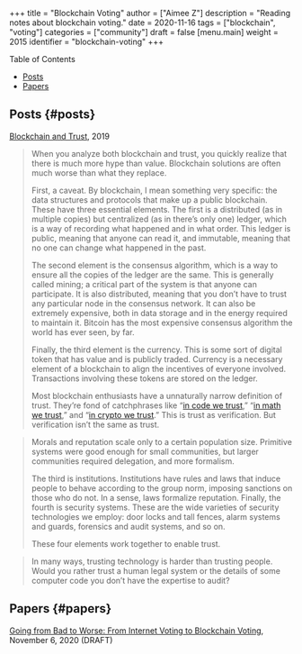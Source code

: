 +++
title = "Blockchain Voting"
author = ["Aimee Z"]
description = "Reading notes about blockchain voting."
date = 2020-11-16
tags = ["blockchain", "voting"]
categories = ["community"]
draft = false
[menu.main]
  weight = 2015
  identifier = "blockchain-voting"
+++

<div class="ox-hugo-toc toc">
<div></div>

<div class="heading">Table of Contents</div>

- [Posts](#posts)
- [Papers](#papers)

</div>
<!--endtoc-->


## Posts {#posts}

[Blockchain and Trust](https://www.schneier.com/blog/archives/2019/02/blockchain%5Fand%5F.html), 2019
> When you analyze both blockchain and trust, you quickly realize that
there is much more hype than value. Blockchain solutions are
often much worse than what they replace.
>
> First, a caveat. By blockchain, I mean something very specific:
the data structures and protocols that make up a public blockchain.
These have three essential elements. The first is a distributed
(as in multiple copies) but centralized (as in there’s only one) ledger,
which is a way of recording what happened and in what order.
This ledger is public, meaning that anyone can read it, and immutable,
meaning that no one can change what happened in the past.
>
> The second element is the consensus algorithm, which is a way
to ensure all the copies of the ledger are the same. This is
generally called mining; a critical part of the system is that
anyone can participate. It is also distributed, meaning that
you don’t have to trust any particular node in the consensus network.
It can also be extremely expensive, both in data storage and
in the energy required to maintain it. Bitcoin has the most expensive
consensus algorithm the world has ever seen, by far.
>
> Finally, the third element is the currency. This is some sort of
digital token that has value and is publicly traded. Currency is
a necessary element of a blockchain to align the incentives of
everyone involved. Transactions involving these tokens are stored on the ledger.
>
> Most blockchain enthusiasts have a unnaturally narrow definition of trust.
They’re fond of catchphrases like “[in code we trust](https://www.nytimes.com/2017/12/18/opinion/bitcoin-boom-technology-trust.html),” “[in math we trust](https://www.amazon.com/Math-We-Trust-Bitcoin-Cryptocurrency-ebook/dp/B07C7TPXMD?tag=w050b-20),”
and “[in crypto we trust](https://cryptoclothing.org/product/crypto-shirt/).” This is trust as verification.
But verification isn’t the same as trust.

> Morals and reputation scale only to a certain population size.
Primitive systems were good enough for small communities,
but larger communities required delegation, and more formalism.
>
> The third is institutions. Institutions have rules and laws that
induce people to behave according to the group norm,
imposing sanctions on those who do not. In a sense,
laws formalize reputation. Finally, the fourth is security systems.
These are the wide varieties of security technologies we employ:
door locks and tall fences, alarm systems and guards,
forensics and audit systems, and so on.
>
> These four elements work together to enable trust.

> In many ways, trusting technology is harder than trusting people.
Would you rather trust a human legal system or the details of
some computer code you don’t have the expertise to audit?


## Papers {#papers}

[Going from Bad to Worse: From Internet Voting to Blockchain Voting](https://people.csail.mit.edu/rivest/pubs/PSNR20.pdf), November 6, 2020 (DRAFT)
